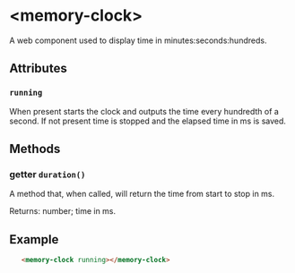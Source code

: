 # &lt;memory-clock&gt;

A web component used to display time in minutes:seconds:hundreds.

## Attributes

### `running`

When present starts the clock and outputs the time every hundredth of a second. If not present time is stopped and the elapsed time in ms is saved.

## Methods

### getter `duration()`

A method that, when called, will return the time from start to stop in ms.

Returns: number; time in ms.

## Example

```html
   <memory-clock running></memory-clock>
```

